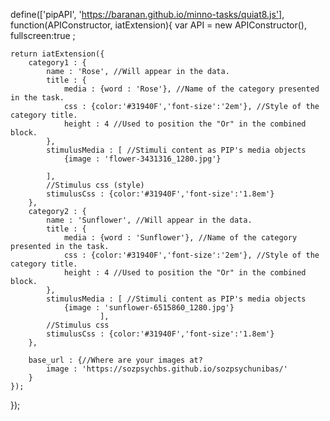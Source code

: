 define(['pipAPI', 'https://baranan.github.io/minno-tasks/quiat8.js'], function(APIConstructor, iatExtension){
    var API = new APIConstructor(), fullscreen:true ;
	
	return iatExtension({
		category1 : {
			name : 'Rose', //Will appear in the data.
			title : {
				media : {word : 'Rose'}, //Name of the category presented in the task.
				css : {color:'#31940F','font-size':'2em'}, //Style of the category title.
				height : 4 //Used to position the "Or" in the combined block.
			}, 
			stimulusMedia : [ //Stimuli content as PIP's media objects
    		    {image : 'flower-3431316_1280.jpg'}
    			
			], 
			//Stimulus css (style)
			stimulusCss : {color:'#31940F','font-size':'1.8em'}
		},	
		category2 :	{
			name : 'Sunflower', //Will appear in the data.
			title : {
				media : {word : 'Sunflower'}, //Name of the category presented in the task.
				css : {color:'#31940F','font-size':'2em'}, //Style of the category title.
				height : 4 //Used to position the "Or" in the combined block.
			}, 
			stimulusMedia : [ //Stimuli content as PIP's media objects
    		    {image : 'sunflower-6515860_1280.jpg'} 
    					], 
			//Stimulus css
			stimulusCss : {color:'#31940F','font-size':'1.8em'}
		},	

		base_url : {//Where are your images at?
			image : 'https://sozpsychbs.github.io/sozpsychunibas/'
		} 
	});
});
